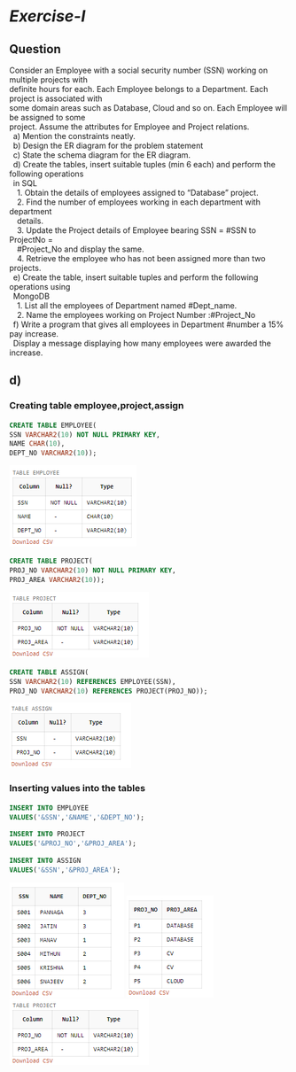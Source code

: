 <style>
    img[src*='#center'] { 
    display: block;
    margin: auto;
}
</style>
# *Exercise-I*

## Question
Consider an Employee with a social security number (SSN) working on multiple projects with<br>
definite hours for each. Each Employee belongs to a Department. Each project is associated with<br>
some domain areas such as Database, Cloud and so on. Each Employee will be assigned to some<br>
project. Assume the attributes for Employee and Project relations.<br>
 &ensp;a) Mention the constraints neatly.<br>
 &ensp;b) Design the ER diagram for the problem statement<br>
 &ensp;c) State the schema diagram for the ER diagram.<br>
 &ensp;d) Create the tables, insert suitable tuples (min 6 each) and perform the following operations<br>
 &ensp;in SQL<br>
 &emsp;1. Obtain the details of employees assigned to “Database” project.<br>
 &emsp;2. Find the number of employees working in each department with department<br>
 &emsp;details.<br>
 &emsp;3. Update the Project details of Employee bearing SSN = #SSN to ProjectNo =<br>
 &emsp;#Project_No and display the same.<br>
 &emsp;4. Retrieve the employee who has not been assigned more than two projects.<br>
 &ensp;e) Create the table, insert suitable tuples and perform the following operations using<br>
 &ensp;MongoDB<br>
 &emsp;1. List all the employees of Department named #Dept_name.<br>
 &emsp;2. Name the employees working on Project Number :#Project_No<br>
 &ensp;f) Write a program that gives all employees in Department #number a 15% pay increase.<br>
 &ensp;Display a message displaying how many employees were awarded the increase.<br>


 ## d)
 ### Creating table employee,project,assign 
```SQL
CREATE TABLE EMPLOYEE(
SSN VARCHAR2(10) NOT NULL PRIMARY KEY,
NAME CHAR(10),
DEPT_NO VARCHAR2(10));
```
![IMAGE SHOULD COME HERE BRO](https://github.com/MXNXV-ERR/SQL_SCRIPTS/blob/main/IMGS/DESCEMPLOYEE.png?raw=True#center)

```SQL
CREATE TABLE PROJECT(
PROJ_NO VARCHAR2(10) NOT NULL PRIMARY KEY,
PROJ_AREA VARCHAR2(10));
```
![IMAGE SHOULD COME HERE BRO](https://github.com/MXNXV-ERR/SQL_SCRIPTS/blob/main/IMGS/DESCPROJECT.png?raw=True#center)
<BR>

```SQL
CREATE TABLE ASSIGN(
SSN VARCHAR2(10) REFERENCES EMPLOYEE(SSN),
PROJ_NO VARCHAR2(10) REFERENCES PROJECT(PROJ_NO));
```
![IMAGE SHOULD COME HERE BRO](https://github.com/MXNXV-ERR/SQL_SCRIPTS/blob/main/IMGS/DESCASSIGN.png?raw=True#center)
<BR>

### Inserting values into the tables
```SQL
INSERT INTO EMPLOYEE
VALUES('&SSN','&NAME','&DEPT_NO');
```
```SQL
INSERT INTO PROJECT
VALUES('&PROJ_NO','&PROJ_AREA');
```
```SQL
INSERT INTO ASSIGN
VALUES('&SSN','&PROJ_AREA');
```

![IMAGE SHOULD COME HERE BRO](https://github.com/MXNXV-ERR/SQL_SCRIPTS/blob/main/IMGS/SELECTALLFROMEMPLOYEE.png?raw=True)
![IMAGE SHOULD COME HERE BRO](https://github.com/MXNXV-ERR/SQL_SCRIPTS/blob/main/IMGS/SELECTALLFROMPROJECT.png?raw=True)
![IMAGE SHOULD COME HERE BRO](https://github.com/MXNXV-ERR/SQL_SCRIPTS/blob/main/IMGS/DESCPROJECT.png?raw=True)

